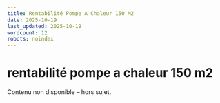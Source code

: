 ```yaml
---
title: Rentabilité Pompe A Chaleur 150 M2
date: 2025-10-19
last_updated: 2025-10-19
wordcount: 12
robots: noindex
---
```


# rentabilité pompe a chaleur 150 m2

Contenu non disponible – hors sujet.